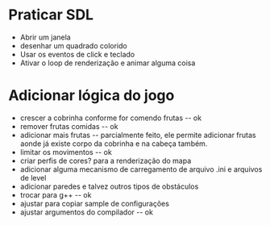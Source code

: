 # Praticar SDL

* Abrir um janela
* desenhar um quadrado colorido
* Usar os eventos de click e teclado
* Ativar o loop de renderização e animar alguma coisa

# Adicionar lógica do jogo

* crescer a cobrinha conforme for comendo frutas -- ok
* remover frutas comidas -- ok
* adicionar mais frutas -- parcialmente feito, ele permite adicionar frutas aonde já existe corpo da cobrinha e na cabeça também.
* limitar os movimentos -- ok
* criar perfis de cores? para a renderização do mapa
* adicionar alguma mecanismo de carregamento de arquivo .ini e arquivos de level
* adicionar paredes e talvez outros tipos de obstáculos
* trocar para g++ -- ok
* ajustar para copiar sample de configurações
* ajustar argumentos do compilador -- ok
